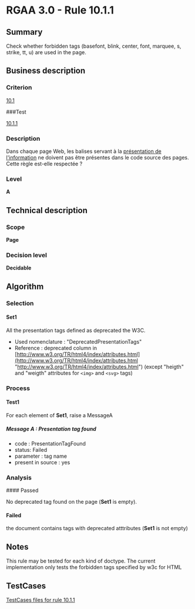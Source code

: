 # RGAA 3.0 -  Rule 10.1.1

## Summary

Check whether forbidden tags (basefont, blink, center, font, marquee, s, strike, tt, u) are used in the page.

## Business description

### Criterion

[10.1](http://disic.github.io/rgaa_referentiel_en/RGAA3.0_Criteria_English_version_v1.html#crit-10-1)

###Test

[10.1.1](http://disic.github.io/rgaa_referentiel_en/RGAA3.0_Criteria_English_version_v1.html#test-10-1-1)

### Description

Dans chaque page Web, les balises servant &agrave; la <a href="http://references.modernisation.gouv.fr/referentiel-technique-0#mPresInfo">pr&eacute;sentation de l'information</a> ne doivent pas &ecirc;tre pr&eacute;sentes dans le code source des pages. Cette r&egrave;gle est-elle respect&eacute;e ?

### Level

**A**

## Technical description

### Scope

**Page**

### Decision level

**Decidable**

## Algorithm

### Selection

#### Set1

All the presentation tags defined as deprecated the W3C.

-   Used nomenclature : "DeprecatedPresentationTags"
-   Reference : deprecated column in
    [http://www.w3.org/TR/html4/index/attributes.html](http://www.w3.org/TR/html4/index/attributes.html "http://www.w3.org/TR/html4/index/attributes.html")
    (except "heigth" and "weigth" attributes for `<img>` and `<svg>` tags)

### Process

#### Test1 

For each element of **Set1**, raise a MessageA

##### Message A :  Presentation tag found

-  code : PresentationTagFound
-  status: Failed
-  parameter : tag name
-  present in source : yes


### Analysis

#### Passed

No deprecated tag found on the page (**Set1** is empty).

#### Failed

the document contains tags with deprecated atttributes (**Set1** is not empty)

## Notes

This rule may be tested for each kind of doctype. The current
implementation only tests the forbidden tags specified by w3c for HTML



##  TestCases 

[TestCases files for rule 10.1.1](https://github.com/Asqatasun/Asqatasun/tree/master/rules/rules-rgaa3.0/src/test/resources/testcases/rgaa30/Rgaa30Rule100101/) 


